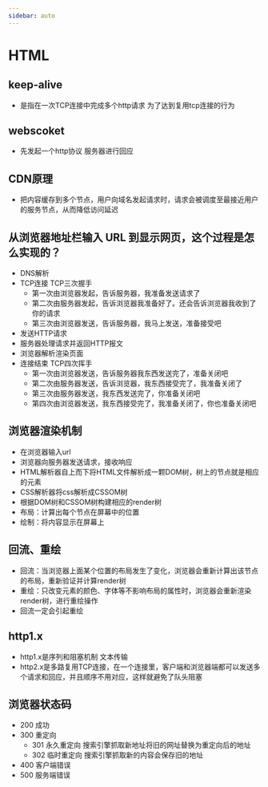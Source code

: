 ```yaml
---
sidebar: auto
---
```

# HTML

## keep-alive
  - 是指在一次TCP连接中完成多个http请求 为了达到复用tcp连接的行为

## webscoket
 - 先发起一个http协议 服务器进行回应

## CDN原理
 - 把内容缓存到多个节点，用户向域名发起请求时，请求会被调度至最接近用户的服务节点，从而降低访问延迟

## 从浏览器地址栏输入 URL 到显示网页，这个过程是怎么实现的？
 - DNS解析
 - TCP连接 TCP三次握手
   - 第一次由浏览器发起，告诉服务器，我准备发送请求了
   - 第二次由服务器发起，告诉浏览器我准备好了。还会告诉浏览器我收到了你的请求
   - 第三次由浏览器发送，告诉服务器，我马上发送，准备接受吧
 - 发送HTTP请求
 - 服务器处理请求并返回HTTP报文
 - 浏览器解析渲染页面
 - 连接结束 TCP四次挥手
   - 第一次由浏览器发送，告诉服务器我东西发送完了，准备关闭吧
   - 第二次由服务器发送，告诉浏览器，我东西接受完了，我准备关闭了
   - 第三次由服务器发送，我东西发送完了，你准备关闭吧
   - 第四次由浏览器发送，我东西接受完了，我准备关闭了，你也准备关闭吧

## 浏览器渲染机制
 - 在浏览器输入url
 - 浏览器向服务器发送请求，接收响应
 - HTML解析器自上而下将HTML文件解析成一颗DOM树，树上的节点就是相应的元素
 - CSS解析器将css解析成CSSOM树
 - 根据DOM树和CSSOM树构建相应的render树
 - 布局：计算出每个节点在屏幕中的位置
 - 绘制：将内容显示在屏幕上

## 回流、重绘
 - 回流：当浏览器上面某个位置的布局发生了变化，浏览器会重新计算出该节点的布局，重新验证并计算render树
 - 重绘：只改变元素的颜色、字体等不影响布局的属性时，浏览器会重新渲染render树，进行重绘操作
 - 回流一定会引起重绘
  

## http1.x
 - http1.x是序列和阻塞机制 文本传输
 - http2.x是多路复用TCP连接，在一个连接里，客户端和浏览器端都可以发送多个请求和回应，并且顺序不用对应，这样就避免了队头阻塞

## 浏览器状态码
 - 200 成功
 - 300 重定向
   - 301 永久重定向 搜索引擎抓取新地址将旧的网址替换为重定向后的地址
   - 302 临时重定向 搜索引擎抓取新的内容会保存旧的地址
 - 400 客户端错误
 - 500 服务端错误
